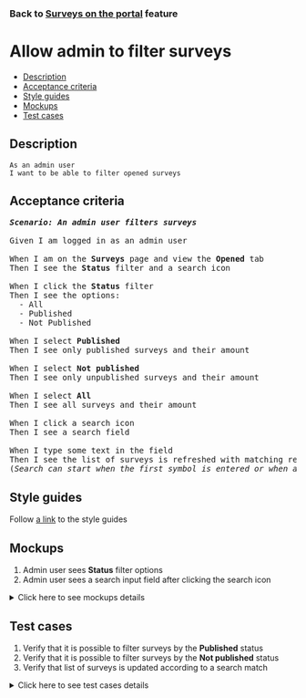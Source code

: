 ### Back to [Surveys on the portal](../../) feature

# Allow admin to filter surveys

- [Description](#description)
- [Acceptance criteria](#acceptance-criteria)
- [Style guides](#style-guides)
- [Mockups](#mockups)
- [Test cases](#test-cases)

## Description

    As an admin user
    I want to be able to filter opened surveys

## Acceptance criteria

<pre>
<b><i>Scenario: An admin user filters surveys</i></b>

Given I am logged in as an admin user

When I am on the <b>Surveys</b> page and view the <b>Opened</b> tab
Then I see the <b>Status</b> filter and a search icon

When I click the <b>Status</b> filter
Then I see the options:
  - All
  - Published
  - Not Published

When I select <b>Published</b>
Then I see only published surveys and their amount

When I select <b>Not published</b>
Then I see only unpublished surveys and their amount

When I select <b>All</b>
Then I see all surveys and their amount

When I click a search icon
Then I see a search field

When I type some text in the field
Then I see the list of surveys is refreshed with matching results
(<i>Search can start when the first symbol is entered or when at least 3 symbols are entered</i>)
</pre>

## Style guides

Follow [a link](https://www.figma.com/proto/0zkkf5WC77OSpvyD6YXpFE/Style-guides?page-id=0%3A1&node-id=19%3A5368&viewport=266%2C48%2C0.54&scaling=min-zoom&starting-point-node-id=19%3A5368) to the style guides

## Mockups

1. Admin user sees <b>Status</b> filter options
2. Admin user sees a search input field after clicking the search icon

<details>
  <summary>Click here to see mockups details</summary>

**1. Admin user sees Status filter options:**

![Admin user sees Status filter options](/sports_hub_portal/web_application_features/surveys/images/admin_status_filter.png)

**2. Admin user sees a search input field after clicking the search icon:**

![Admin user sees a search input field after clicking the search icon](/sports_hub_portal/web_application_features/surveys/images/admin_search.png)

</details>

## Test cases

1. Verify that it is possible to filter surveys by the <b>Published</b> status
2. Verify that it is possible to filter surveys by the <b>Not published</b> status
3. Verify that list of surveys is updated according to a search match

<details>
  <summary>Click here to see test cases details</summary>

### **#1. Verify that it is possible to filter surveys by the Published status**

|Preconditions|Steps|Expected result
--------------|-----|----------
|- Log in with admin account</br>- Go to the <b>Surveys</b> configuration page|1) Click the <b>Status</b> column label</br>2) Select <b>Published</b>|2) Users can see only published surveys in the table|

### **#2. Verify that it is possible to filter surveys by the Not published status**

|Preconditions|Steps|Expected result
--------------|-----|----------
|- Log in with admin account</br>- Go to the <b>Surveys</b> configuration page|1) Click the <b>Status</b> column label</br>2) Select <b>Not published</b>|2) Users can see only unpublished surveys in the table|

### **#3. Verify that list of surveys is updated according to a search match**

|Preconditions|Steps|Expected result
--------------|-----|----------
|- Log in with admin account</br>- Go to the <b>Surveys</b> configuration page|1) Click a search icon</br>2) Type some text to the field|1) An input field appears</br>2) The list of surveys is updated with match|

</details>
